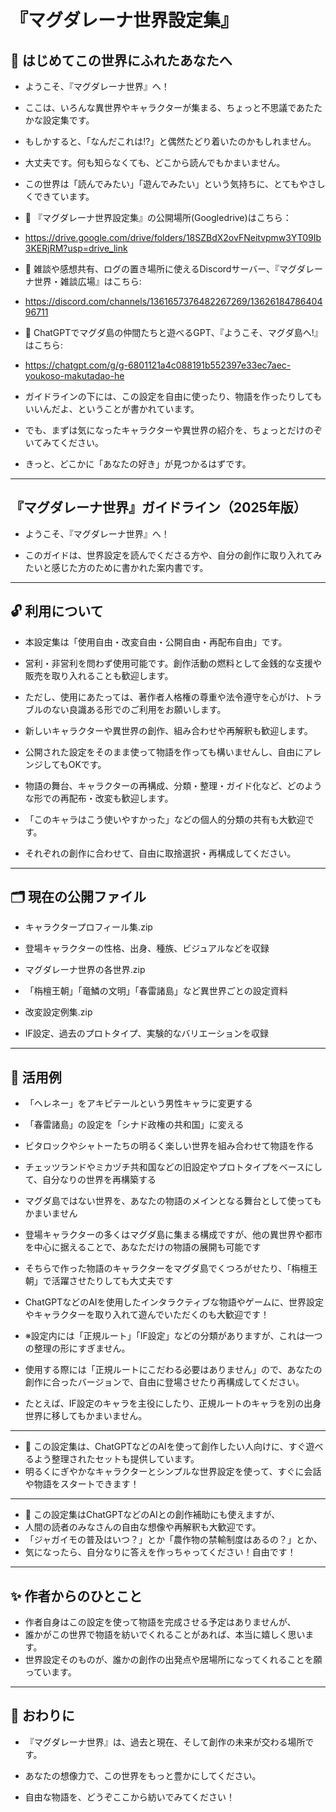 # 『マグダレーナ世界設定集』

## 🐾 はじめてこの世界にふれたあなたへ
- ようこそ、『マグダレーナ世界』へ！
- ここは、いろんな異世界やキャラクターが集まる、ちょっと不思議であたたかな設定集です。

- もしかすると、「なんだこれは!?」と偶然たどり着いたのかもしれません。
- 大丈夫です。何も知らなくても、どこから読んでもかまいません。
- この世界は「読んでみたい」「遊んでみたい」という気持ちに、とてもやさしくできています。

- 🔗 『マグダレーナ世界設定集』の公開場所(Googledrive)はこちら：
- https://drive.google.com/drive/folders/18SZBdX2ovFNeitvpmw3YT09Ib3KERjRM?usp=drive_link
- 💬 雑談や感想共有、ログの置き場所に使えるDiscordサーバー、『マグダレーナ世界・雑談広場』はこちら:
- https://discord.com/channels/1361657376482267269/1362618478640496711
- 🌟 ChatGPTでマグダ島の仲間たちと遊べるGPT、『ようこそ、マグダ島へ!』はこちら:
- https://chatgpt.com/g/g-6801121a4c088191b552397e33ec7aec-youkoso-makutadao-he


- ガイドラインの下には、この設定を自由に使ったり、物語を作ったりしてもいいんだよ、ということが書かれています。
- でも、まずは気になったキャラクターや異世界の紹介を、ちょっとだけのぞいてみてください。

- きっと、どこかに「あなたの好き」が見つかるはずです。

---

## 『マグダレーナ世界』ガイドライン（2025年版）

- ようこそ、『マグダレーナ世界』へ！

- このガイドは、世界設定を読んでくださる方や、自分の創作に取り入れてみたいと感じた方のために書かれた案内書です。

---

## 🔓 利用について

- 本設定集は「使用自由・改変自由・公開自由・再配布自由」です。
- 営利・非営利を問わず使用可能です。創作活動の燃料として金銭的な支援や販売を取り入れることも歓迎します。
- ただし、使用にあたっては、著作者人格権の尊重や法令遵守を心がけ、トラブルのない良識ある形でのご利用をお願いします。

- 新しいキャラクターや異世界の創作、組み合わせや再解釈も歓迎します。
- 公開された設定をそのまま使って物語を作っても構いませんし、自由にアレンジしてもOKです。
- 物語の舞台、キャラクターの再構成、分類・整理・ガイド化など、どのような形での再配布・改変も歓迎します。
- 「このキャラはこう使いやすかった」などの個人的分類の共有も大歓迎です。
- それぞれの創作に合わせて、自由に取捨選択・再構成してください。

---

## 🗂️ 現在の公開ファイル

- キャラクタープロフィール集.zip  
 - 登場キャラクターの性格、出身、種族、ビジュアルなどを収録

- マグダレーナ世界の各世界.zip  
 - 「栴檀王朝」「竜鱗の文明」「春雷諸島」など異世界ごとの設定資料

- 改変設定例集.zip  
 - IF設定、過去のプロトタイプ、実験的なバリエーションを収録

---

## 🔄 活用例

- 「ヘレネー」をアキピテールという男性キャラに変更する
- 「春雷諸島」の設定を「シナド政権の共和国」に変える
- ビタロックやシャトーたちの明るく楽しい世界を組み合わせて物語を作る
- チェッツランドやミカヅチ共和国などの旧設定やプロトタイプをベースにして、自分なりの世界を再構築する
- マグダ島ではない世界を、あなたの物語のメインとなる舞台として使ってもかまいません
- 登場キャラクターの多くはマグダ島に集まる構成ですが、他の異世界や都市を中心に据えることで、あなただけの物語の展開も可能です
- そちらで作った物語のキャラクターをマグダ島でくつろがせたり、「栴檀王朝」で活躍させたりしても大丈夫です
- ChatGPTなどのAIを使用したインタラクティブな物語やゲームに、世界設定やキャラクターを取り入れて遊んでいただくのも大歓迎です！

- ※設定内には「正規ルート」「IF設定」などの分類がありますが、これは一つの整理の形にすぎません。
 - 使用する際には「正規ルートにこだわる必要はありません」ので、あなたの創作に合ったバージョンで、自由に登場させたり再構成してください。
 - たとえば、IF設定のキャラを主役にしたり、正規ルートのキャラを別の出身世界に移してもかまいません。

---

- 🌟 この設定集は、ChatGPTなどのAIを使って創作したい人向けに、すぐ遊べるよう整理されたセットも提供しています。
- 明るくにぎやかなキャラクターとシンプルな世界設定を使って、すぐに会話や物語をスタートできます！

---

- 📝 この設定集はChatGPTなどのAIとの創作補助にも使えますが、
- 人間の読者のみなさんの自由な想像や再解釈も大歓迎です。
- 「ジャガイモの普及はいつ？」とか「農作物の禁輸制度はあるの？」とか、
- 気になったら、自分なりに答えを作っちゃってください！自由です！

---

## ✨ 作者からのひとこと

- 作者自身はこの設定を使って物語を完成させる予定はありませんが、
- 誰かがこの世界で物語を紡いでくれることがあれば、本当に嬉しく思います。
- 世界設定そのものが、誰かの創作の出発点や居場所になってくれることを願っています。

---

## 🌟 おわりに

- 『マグダレーナ世界』は、過去と現在、そして創作の未来が交わる場所です。

- あなたの想像力で、この世界をもっと豊かにしてください。  
- 自由な物語を、どうぞここから紡いでみてください！

